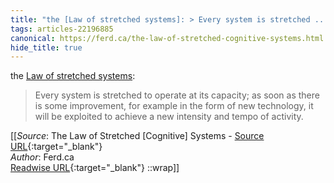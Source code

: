 ```yaml
---
title: "the [Law of stretched systems]: > Every system is stretched ..."
tags: articles-22196885
canonical: https://ferd.ca/the-law-of-stretched-cognitive-systems.html
hide_title: true
---
```


the [Law of stretched systems](https://www.researchgate.net/publication/334267822_Steering_the_Reverberations_of_Technology_Change_on_Fields_of_Practice_Laws_that_Govern_Cognitive_Work):

> Every system is stretched to operate at its capacity; as soon as there is some improvement, for example in the form of new technology, it will be exploited to achieve a new intensity and tempo of activity.


[[_Source_: The Law of Stretched [Cognitive] Systems - [Source URL](https://ferd.ca/the-law-of-stretched-cognitive-systems.html){:target="_blank"}<br>
_Author_: Ferd.ca<br>
[Readwise URL](https://readwise.io/open/437432170){:target="_blank"}
::wrap]]